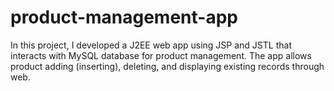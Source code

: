 # product-management-app
In this project, I developed a J2EE web app using JSP and JSTL that interacts with MySQL database for product management. The app allows product adding (inserting), deleting, and displaying existing records through web.
